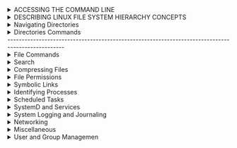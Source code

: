 
<details><summary>ACCESSING THE COMMAND LINE</summary><p>
  
# EXECUTING COMMANDS USING THE BASH SHELL

```bash
whoami                      # Output The Current USERNAME.
date                        # Display or set the system date and time.
su``                        # Switch User.
passwd                      # Change user password.
man                         # Command-line tool for displaying comprehensive documentation (manual pages) for other commands and utilities. 
--help                      # Command-line option that displays a brief description of the usage and available options for the specified command or utility.

```

--------------------------------------------------------------------------------------------------
<p>
</details>

<details><summary>DESCRIBING LINUX FILE SYSTEM HIERARCHY CONCEPTS</summary><p>

## DESCRIBING LINUX FILE SYSTEM HIERARCHY CONCEPTS
--------------------------------------------------------------------------------------------------
<p align="center">
<img src = '[https://imgur.com/HoAqQ6H](https://i.imgur.com/HoAqQ6H.png)'>
</p>

--------------------------------------------------------------------------------------------------

</p>
</details>
<details><summary>Navigating Directories</summary><p>
  
## Navigating Directories

```bash
pwd                       # Print current directory path
ls                        # List directories
ls -a|--all               # List directories including hidden
ls -l                     # List directories in long form
ls -l -h|--human-readable # List directories in long form with human readable sizes
ls -t                     # List directories by modification time, newest first
ls -lR /Directory (& or 2)> lsfile 			# Lists all files recursively in a directory and saves the output to a file named "lsfile". Any errors that occur during the process will also be saved to the same file.
ls -lR /Directory | tee Filename | less     # Lists all files recursively in a directory, saves the output to a file named "Filename", and displays the output in the pager "less".
stat foo.txt              # List size, created and modified timestamps for a file
stat foo                  # List size, created and modified timestamps for a directory
tree                      # List directory and file tree
tree -a                   # List directory and file tree including hidden
tree -d                   # List directory tree
cd foo                    # Go to foo sub-directory
cd                        # Go to home directory
cd ~                      # Go to home directory
cd -                      # Go to last directory
pushd foo                 # Go to foo sub-directory and add previous directory to stack
popd                      # Go back to directory in stack saved by `pushd`
```
--------------------------------------------------------------------------------------------------

</p>

</details>

<details><summary>Directories Commands</summary><p>

## Creating Directories

```bash
mkdir foo                        # Create a directory
mkdir foo bar                    # Create multiple directories
mkdir -p|--parents foo/bar       # Create nested directory
mkdir -p|--parents {foo,bar}/baz # Create multiple nested directories
mktemp -d|--directory            # Create a temporary directory
```
--------------------------------------------------------------------------------------------------
## Moving Directories

```bash
cp -R|--recursive foo bar                               # Copy directory
mv foo bar                                              # Move directory

rsync -z|--compress -v|--verbose /foo /bar              # Copy directory, overwrites destination
rsync -a|--archive -z|--compress -v|--verbose /foo /bar # Copy directory, without overwriting destination
rsync -avz /foo username@hostname:/bar                  # Copy local directory to remote directory
rsync -avz username@hostname:/foo /bar                  # Copy remote directory to local directory
```
--------------------------------------------------------------------------------------------------
## Deleting Directories

```bash
rmdir foo                        # Delete empty directory
rm -r|--recursive foo            # Delete directory including contents
rm -r|--recursive -f|--force foo # Delete directory including contents, ignore nonexistent files and never prompt
```
--------------------------------------------------------------------------------------------------
</p>
</details>
--------------------------------------------------------------------------------------------------
<details><summary>File Commands</summary><p>

cp (file name) [file directory] "optional" (new file name) : copy file
mv (file name) [file directory] "optional" (new file name) : move file
mv (file name) (new file name) : rename file

## Creating Files

```bash
touch foo.txt          # Create file or update existing files modified timestamp
touch foo.txt bar.txt  # Create multiple files
touch {foo,bar}.txt    # Create multiple files
touch test{1..3}       # Create test1, test2 and test3 files
touch test{a..c}       # Create testa, testb and testc files
touch .(file name)     # Create hidden file
mktemp                 # Create a temporary file
```
--------------------------------------------------------------------------------------------------
## Copy, Move & Rename Files

```bash
cp (file name) [file directory] "optional" (new file name)   # Copy file
mv (file name) [file directory] "optional" (new file name)   # Move file
mv (file name) (new file name)                               # Rename file
```
--------------------------------------------------------------------------------------------------
## Deleting Files

```bash
rm foo.txt            # Delete file
rm -f|--force foo.txt # Delete file, ignore nonexistent files and never prompt
```
--------------------------------------------------------------------------------------------------
## Reading Files

```bash
file                   # Determine file type
cat foo.txt            # Print all contents
more                   # view the contents of a file one page at a time.
less foo.txt           # Print some contents at a time (g - go to top of file, SHIFT+g, go to bottom of file, /foo to search for 'foo')
head foo.txt           # Print top 10 lines of file
tail foo.txt           # Print bottom 10 lines of file
open foo.txt           # Open file in the default editor
wc foo.txt             # List number of lines words and characters in the file
wc -l /etc/passwd/ 		    # all users
```
--------------------------------------------------------------------------------------------------
## Standard Output, Standard Error and Standard Input

```bash
echo "foo" > bar.txt       # Overwrite file with content
echo "foo" >> bar.txt      # Append to file with content

ls exists 1> stdout.txt    # Redirect the standard output to a file
ls noexist 2> stderror.txt # Redirect the standard error output to a file
ls 2>&1 out.txt            # Redirect standard output and error to a file
ls > /dev/null             # Discard standard output and error

read foo                   # Read from standard input and write to the variable foo
```
--------------------------------------------------------------------------------------------------

</p>

</details>

<details><summary>Search</summary><p>

## Finding Files

Find binary files for a command.

```bash
type wget                                  # Find the binary
which wget                                 # Find the binary
whereis wget                               # Find the binary, source, and manual page files
```

`locate` uses an index and is fast.

```bash
updatedb                                   # Update the index

locate foo.txt                             # Find a file
locate --ignore-case                       # Find a file and ignore case
locate f*.txt                              # Find a text file starting with 'f'
```

`find` doesn't use an index and is slow.

```bash
find /path -name foo.txt                   # Find a file
find /path -iname foo.txt                  # Find a file with case insensitive search
find /path -name "*.txt"                   # Find all text files
find /path -name foo.txt -delete           # Find a file and delete it
find /path -name "*.png" -exec pngquant {} # Find all .png files and execute pngquant on it
find /path -type f -name foo.txt           # Find a file
find /path -type d -name foo               # Find a directory
find /path -type l -name foo.txt           # Find a symbolic link
find /path -type f -mtime +30              # Find files that haven't been modified in 30 days
find /path -type f -mtime +30 -delete      # Delete files that haven't been modified in 30 days

```


--------------------------------------------------------------------------------------------------

## Find in Files

```bash
grep 'foo' /bar.txt                         # Search for 'foo' in file 'bar.txt'
grep 'foo' /bar -r|--recursive              # Search for 'foo' in directory 'bar'
grep 'foo' /bar -R|--dereference-recursive  # Search for 'foo' in directory 'bar' and follow symbolic links
grep 'foo' /bar -l|--files-with-matches     # Show only files that match
grep 'foo' /bar -L|--files-without-match    # Show only files that don't match
grep 'Foo' /bar -i|--ignore-case            # Case insensitive search
grep 'foo' /bar -x|--line-regexp            # Match the entire line
grep 'foo' /bar -C|--context 1              # Add N line of context above and below each search result
grep 'foo' /bar -v|--invert-match           # Show only lines that don't match
grep 'foo' /bar -c|--count                  # Count the number lines that match
grep 'foo' /bar -n|--line-number            # Add line numbers
grep 'foo' /bar --colour                    # Add colour to output
grep 'foo\|bar' /baz -R                     # Search for 'foo' or 'bar' in directory 'baz'
grep --extended-regexp|-E 'foo|bar' /baz -R # Use regular expressions
egrep 'foo|bar' /baz -R                     # Use regular expressions
grep -e 'pattern' (filename)               # Use to find search patterns 
```

--------------------------------------------------------------------------------------------------
</p>
</details>

<details><summary>Compressing Files</summary><p>

  
## Compressing Files

### tar 
```bash
tar (-c:create, -x:extract, f:filename) 	# Command-line tool for creating and extracting tar archives.
tar -cf archive.tar file1 file2 file3 	  # Creates a tar archive named "archive.tar" containing the specified files.
tar -tf archive.tar 		                	# Lists the contents of a tar archive.
-z or --gzip 				                      # Flag for gzip compression.
-j or --bzip2 				                    # Flag for bzip2 compression.
-J or -xz 			                      	  # Flag for xz compression.
```

### tar -c

Compresses (optionally) and combines one or more files into a single *.tar, *.tar.gz, *.tpz or *.tgz file.

```bash
tar -c|--create -z|--gzip -f|--file=foo.tgz /bar.txt /baz.txt # Compress bar.txt and baz.txt into foo.tgz
tar -c|--create -z|--gzip -f|--file=foo.tgz /{bar,baz}.txt    # Compress bar.txt and baz.txt into foo.tgz
tar -c|--create -z|--gzip -f|--file=foo.tgz /bar              # Compress directory bar into foo.tgz
```

### tar -x

```bash
tar -x|--extract -z|--gzip -f|--file=foo.tar.gz # Un-compress foo.tar.gz into current directory
tar -x|--extract -f|--file=foo.tar              # Un-combine foo.tar into current directory
```


### zip

Compresses one or more files into *.zip files.

```bash
zip foo.zip /bar.txt                # Compress bar.txt into foo.zip
zip foo.zip /bar.txt /baz.txt       # Compress bar.txt and baz.txt into foo.zip
zip foo.zip /{bar,baz}.txt          # Compress bar.txt and baz.txt into foo.zip
zip -r|--recurse-paths foo.zip /bar # Compress directory bar into foo.zip
```

### gzip

Compresses a single file into *.gz files.

```bash
gzip /bar.txt foo.gz           # Compress bar.txt into foo.gz and then delete bar.txt
gzip -k|--keep /bar.txt foo.gz # Compress bar.txt into foo.gz
```

## Decompressing Files

### unzip

```bash
unzip foo.zip          # Unzip foo.zip into current directory
```

### gunzip

```bash
gunzip foo.gz           # Unzip foo.gz into current directory and delete foo.gz
gunzip -k|--keep foo.gz # Unzip foo.gz into current directory
```


--------------------------------------------------------------------------------------------------

</p>
</details>
<details><summary>File Permissions</summary><p>
  
chmod u[+-=](rwx)or(
chown ahmed:data data
## File Permissions

| # | Permission              | rwx | Binary |
| - | -                       | -   | -      |
| 7 | read, write and execute | rwx | 111    |
| 6 | read and write          | rw- | 110    |
| 5 | read and execute        | r-x | 101    |
| 4 | read only               | r-- | 100    |
| 3 | write and execute       | -wx | 011    |
| 2 | write only              | -w- | 010    |
| 1 | execute only            | --x | 001    |
| 0 | none                    | --- | 000    |

For a directory, execute means you can enter a directory.

| User | Group | Others | Description                                                                                          |
| -    | -     | -      | -                                                                                                    |
| 6    | 4     | 4      | User can read and write, everyone else can read (Default file permissions)                           |
| 7    | 5     | 5      | User can read, write and execute, everyone else can read and execute (Default directory permissions) |

- u - User
- g - Group
- o - Others
- a - All of the above

```bash
ls -l /foo.sh            # List file permissions
chmod +100 foo.sh        # Add 1 to the user permission
chmod -100 foo.sh        # Subtract 1 from the user permission
chmod u+x foo.sh         # Give the user execute permission
chmod g+x foo.sh         # Give the group execute permission
chmod u-x,g-x foo.sh     # Take away the user and group execute permission
chmod u+x,g+x,o+x foo.sh # Give everybody execute permission
chmod a+x foo.sh         # Give everybody execute permission
chmod +x foo.sh          # Give everybody execute permission
```

--------------------------------------------------------------------------------------------------
</p>
</details>
<details><summary>Symbolic Links</summary><p>
  
ln -s S.Directory D.Directory
ln S.Directory D.Directory

## Symbolic Links

```bash
ln -s|--symbolic foo bar            # Create a link 'bar' to the 'foo' folder
ln -s|--symbolic -f|--force foo bar # Overwrite an existing symbolic link 'bar'
ls -l                               # Show where symbolic links are pointing
```

--------------------------------------------------------------------------------------------------

</p>
</details>
<details><summary>Identifying Processes</summary><p>

  
top
htop
ps 
ls -l | grep fil
ps aux | grep 
pg
Control Jobs sleep 1000 &   list jobs | choose fg | stop Ctrl Z | run bg | Kill Ctrl C
Kill Process kill ProcessID | Force Kill kill -9 ProcessID | pkill ProcessName 
Monitor Process , uptime | 
Prioeity sudo renice (+ or - number to nice value) ProcessID

## Identifying Processes

```bash
top                    # List all processes interactively
htop                   # List all processes interactively
ps 
ps aux | grep 
ps all                 # List all processes
pg
pidof foo              # Return the PID of all foo processes

CTRL+Z                 # Suspend a process running in the foreground
bg                     # Resume a suspended process and run in the background
fg                     # Bring the last background process to the foreground
fg 1                   # Bring the background process with the PID to the foreground

sleep 30 &             # Sleep for 30 seconds and move the process into the background
jobs                   # List all background jobs
jobs -p                # List all background jobs with their PID

lsof                   # List all open files and the process using them
lsof -itcp:4000        # Return the process listening on port 4000
```

## Process Priority

Process priorities go from -20 (highest) to 19 (lowest).

```bash
nice -n -20 foo        # Change process priority by name
renice 20 PID          # Change process priority by PID
ps -o ni PID           # Return the process priority of PID
```

## Killing Processes

```bash
CTRL+C                 # Kill a process running in the foreground
kill PID               # Shut down process by PID gracefully. Sends TERM signal.
kill -9 PID            # Force shut down of process by PID. Sends SIGKILL signal.
pkill foo              # Shut down process by name gracefully. Sends TERM signal.
pkill -9 foo           # force shut down process by name. Sends SIGKILL signal.
killall foo            # Kill all process with the specified name gracefully.
```

--------------------------------------------------------------------------------------------------
</p>
</details>

<details><summary>Scheduled Tasks</summary><p>
  
## Scheduled Tasks

```pre
   *      *         *         *           *
Minute, Hour, Day of month, Month, Day of the week
```

```bash
crontab -l                 # List cron tab
crontab -e                 # Edit cron tab in Vim
crontab /path/crontab      # Load cron tab from a file
crontab -l > /path/crontab # Save cron tab to a file

* * * * * foo              # Run foo every minute
*/15 * * * * foo           # Run foo every 15 minutes
0 * * * * foo              # Run foo every hour
15 6 * * * foo             # Run foo daily at 6:15 AM
44 4 * * 5 foo             # Run foo every Friday at 4:44 AM
0 0 1 * * foo              # Run foo at midnight on the first of the month
0 0 1 1 * foo              # Run foo at midnight on the first of the year

at -l                      # List scheduled tasks
at -c 1                    # Show task with ID 1
at -r 1                    # Remove task with ID 1
at now + 2 minutes         # Create a task in Vim to execute in 2 minutes
at 12:34 PM next month     # Create a task in Vim to execute at 12:34 PM next month
at tomorrow                # Create a task in Vim to execute tomorrow
```

--------------------------------------------------------------------------------------------------

</p>
</details>
  
<details><summary>SystemD and Services</summary><p>
  
## SystemD and Services
```bash
systemctl 						# Controls the systemd system and service manager.
systemctl -t help 					# Displays help information about systemd unit types.
systemctl list-units -t service 			# Lists all active systemd services on the system.
systemctl --faild -type-service 			# Lists all failed systemd services of type "service".
systemctl start ___ 					# Starts a systemd service with the specified name.
systemctl is-active ___ 				# Checks if a systemd service with the specified name is currently active.
systemctl stop ___ 					# Stops a systemd service with the specified name.
systemctl enable ___ 					# Enables a systemd service with the specified name to start automatically at boot time.
systemctl restart ___ 					# Restarts a systemd service with the specified name.
systemctl reload ____ 					# Reloads the configuration of a systemd service with the specified name.
systemctl reload-or-restart ___ 			# Reloads the configuration of a systemd service with the specified name, or restarts it if the reload fails.
systemctl list-dependencies ___ 			# Lists the dependencies of a systemd unit with the specified name.
systemctl list-dependencies --reverse ___ 		# Lists the reverse dependencies of a systemd unit with the specified name.
systemctl status (sshd) 				# Displays the status of the "sshd" systemd service.
```

--------------------------------------------------------------------------------------------------

</p>
</details>
  
<details><summary>System Logging and Journaling</summary><p>
  
## System Logging and Journaling
```bash
system Logging /var/log/ 				# Directory containing system logs.
Journal entries 					# Log entries generated by the systemd journal.
```

--------------------------------------------------------------------------------------------------

</p>
</details>
  
<details><summary>Networking</summary>
<p>
  
## Networking
```bash
nmcli 							# Command-line tool for managing NetworkManager.
nmtui 							# Text-based user interface for managing NetworkManager.
ip addr 						# Displays network interface configuration information.
ip config 						# Displays IP configuration information.
ip route 						# Displays the system's routing table.
tracepath 						# Traces the path that a packet takes from the host system to a remote system.
ping 							# Sends ICMP echo request packets to a remote system to test connectivity.
hostname 						# Displays or sets the system's hostname.
hostnamectl						# Command-line tool for managing the system's hostname.
hostnamectl status 					# Displays the current hostname and related information.
cat /etc/sysconfig/network-scripts//ifcfg-enp0s3 	# Displays the configuration file for the "enp0s3" network interface.
cat /etc/hosts 						# Displays the system's hosts file.
cat /etc/resolv.cof					# Displays the system's DNS resolver configuration file.
```

--------------------------------------------------------------------------------------------------

</p>
</details>
<details><summary>Miscellaneous</summary><p>

## Miscellaneous
```bash	
acl 							# Command-line tool for managing file ACLs (Access Control Lists).
getfacl FileName 					# Displays the ACLs for the specified file.
setfacl -m u:user:(r,w,x) FileName 			# Adds or modifies the ACL for the specified file, giving the user "user" read, write, and execute permissions.
ls -laR >						# Lists all files recursively in a directory, including hidden files, and saves the output to standard output.
```

--------------------------------------------------------------------------------------------------

</p>
</details>
<details><summary>User and Group Managemen</summary><p>

 
## User and Group Management
```bash	
sudo usermod -aG groubname username 			# Adds the user "username" to the group "groupname".
sudo usermod -aG wheel mali 				# Adds the user "mali" to the "wheel" group, which typically grants administrative privileges.
sudo userdel 						# Command-line tool for deleting a user.
sudo useradd 						# Command-line tool for adding a new user.
id user 						# Displays information about the user with the specified username.
groups 							# Lists the groups that the current user belongs to.
cat /etc/group 						# Displays the system's group database.
umask 							# Command-line tool for setting the default permissions for new files and directories.
sudo chage -m 0 -M 90 -W 7 -I 14 user03 		# Changes the password aging settings for the user "user03".
sudo usermod -L user03 					# Locks the password for the user "user03".
sudo groupadd groupname 				# Command-line tool for creating a new group.
```
--------------------------------------------------------------------------------------------------

</p>
</details>
